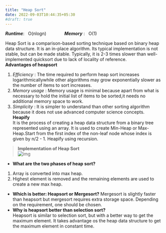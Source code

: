 ```yaml
---
title: "Heap Sort"
date: 2022-09-03T10:44:35+05:30
#draft: true
---
```

***Runtime***: &nbsp; O(nlogn) &emsp; &emsp; &emsp; ***Memory*** : &nbsp; O(1)

Heap Sort is a comparison-based sorting technique based on binary heap data structure. It is an in-place algorithm. Its typical implementation is not stable, but can be made stable. Typically, it is 2-3 times slower than well-implemented quicksort due to lack of locality of reference.  
**Advantages of heapsort**  
1. *Efficiency* : The time required to perform heap sort increases logarithmicallywhile other algorithms may grow exponentially slower as the number of items to sort increases.  
2. *Memory usage* : Memory usage is minimal because apart from what is necessary to hold the initial list of items to be sorted,it needs no additional memory space to work.  
3. *Simplicity* : It is simpler to understand than other sorting algorithm because it does not use advanced computer science concepts.  
**Heapify**  
It is the process of creating a heap data structure from a binary tree represented using an array. It is used to create Min-Heap or Max-Heap.Start from the first index of the non-leaf node whose index is given by n/2 - 1. Heapify using recursion.  
>**Implementation of Heap Sort**  
![img](/Pictures/heapsort.png "Implementation of heap sort")  

* **What are the two phases of heap sort?**  
1. Array is converted into max heap.  
2. Highest element is removed and the remaining elements are used to create a new max heap.  
* **Which is better: Heapsort or Mergesort?** 
Mergesort is slightly faster than heapsort but mergesort requires extra storage space. Depending on the requirement, one should be chosen.  
* **Why is heapsort better than selection sort?**  
Heapsort is similar to selection sort, but with a better way to get the maximum element. It takes advantage os the heap data structure to get the maximum element in constant time.